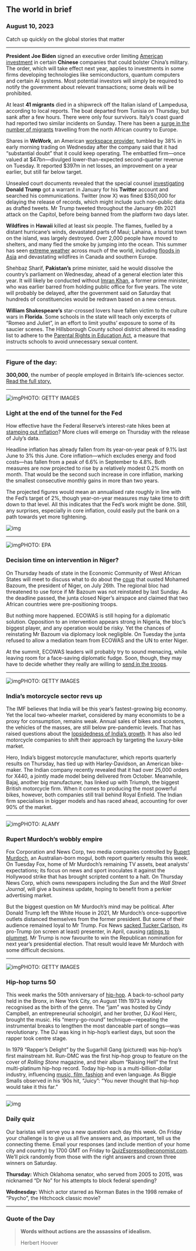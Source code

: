 ## The world in brief

### August 10, 2023

Catch up quickly on the global stories that matter



------



**President** **Joe Biden** signed an executive order limiting [American investment](https://www.economist.com/finance-and-economics/2023/08/08/how-america-is-failing-to-break-up-with-china) in certain **Chinese** companies that could bolster China’s military. The order, which will take effect next year, applies to investments in some firms developing technologies like semiconductors, quantum computers and certain AI systems. Most potential investors will simply be required to notify the government about relevant transactions; some deals will be prohibited.

At least **41 migrants** died in a shipwreck off the Italian island of Lampedusa, according to local reports. The boat departed from Tunisia on Thursday, but sank after a few hours. There were only four survivors. Italy’s coast guard had reported two similar incidents on Sunday. There has been a [surge in the number of migrants](https://www.economist.com/the-economist-explains/2023/05/03/why-are-migrants-to-europe-fleeing-from-and-through-tunisia) travelling from the north African country to Europe.

Shares in **WeWork**, an American [workspace provider](https://www.economist.com/business/2021/03/31/wework-begins-a-humbler-second-act), tumbled by 38% in early morning trading on Wednesday after the company said that it had “substantial doubt” that it could keep operating. The embattled firm—once valued at $47bn—divulged lower-than-expected second-quarter revenue on Tuesday. It reported $397m in net losses, an improvement on a year earlier, but still far below target.

Unsealed court documents revealed that the special counsel [investigating](https://www.economist.com/united-states/2023/08/02/donald-trump-is-indicted-for-trying-to-steal-the-2020-election) **Donald Trump** got a warrant in January for his **Twitter** account and searched his communications. Twitter (now X) was fined $350,000 for delaying the release of records, which might include such non-public data as drafted tweets. Mr Trump tweeted throughout the January 6th 2021 attack on the Capitol, before being banned from the platform two days later.

**Wildfires** in **Hawaii** killed at least six people. The flames, fuelled by a distant hurricane’s winds, devastated parts of Maui; Lahaina, a tourist town on the island, was largely destroyed. Over 2,000 people have moved to shelters, and many fled the smoke by jumping into the ocean. This summer has seen [extreme weather](https://www.economist.com/graphic-detail/2023/07/27/four-charts-that-highlight-this-summers-freakish-temperatures) across much of the world, including [floods in Asia](https://www.economist.com/graphic-detail/2023/07/13/visualising-indias-record-breaking-rainfall) and devastating wildfires in Canada and southern Europe.

Shehbaz Sharif, **Pakistan’s** prime minister, said he would dissolve the country’s parliament on Wednesday, ahead of a general election later this year. It will likely be conducted without [Imran Khan](https://www.economist.com/asia/2023/06/01/imran-khan-loses-his-battle-with-pakistans-army), a former prime minister, who was earlier barred from holding public office for five years. The vote will probably be delayed, after the government said on Saturday that hundreds of constituencies would be redrawn based on a new census.

**William Shakespeare’s** star-crossed lovers have fallen victim to the culture wars in **Florida**. Some schools in the state will teach only excerpts of “Romeo and Juliet”, in an effort to limit youths’ exposure to some of its saucier scenes. The Hillsborough County school district altered its reading list to adhere to the [Parental Rights in Education Act](https://www.economist.com/the-economist-explains/2022/03/30/why-florida-is-banning-lessons-on-sexual-orientation-and-gender-identity), a measure that instructs schools to avoid unnecessary sexual content.



------



### Figure of the day: 

**300,000**, the number of people employed in Britain’s life-sciences sector. [Read the full story.](https://www.economist.com/britain/2023/08/08/britain-doubles-down-on-the-life-sciences-industry)



------



![img](https://niceboy.online/insight/public/Espresso/PHOTOS/20230812_dap337.jpg)PHOTO: GETTY IMAGES

### Light at the end of the tunnel for the Fed

How effective have the Federal Reserve’s interest-rate hikes been at [stamping out inflation](https://www.economist.com/finance-and-economics/2023/07/13/is-americas-inflationary-fever-breaking)? More clues will emerge on Thursday with the release of July’s data.

Headline inflation has already fallen from its year-on-year peak of 9.1% last June to 3% this June. Core inflation—which excludes energy and food costs—has fallen from a peak of 6.6% in September to 4.8%. Both measures are now projected to rise by a relatively modest 0.2% month on month. That would be the second such increase in core inflation, marking the smallest consecutive monthly gains in more than two years.

The projected figures would mean an annualised rate roughly in line with the Fed’s target of 2%, though year-on-year measures may take time to drift down to that level. All this indicates that the Fed’s work might be done. Still, any surprises, especially in core inflation, could easily put the bank on a path towards yet more tightening.

![img](https://niceboy.online/insight/public/Espresso/PHOTOS/20230812_DAC117.jpg)



------



![img](https://niceboy.online/insight/public/Espresso/PHOTOS/20230812_dap326.jpg)PHOTO: EPA

### Decision time on intervention in Niger?

On Thursday heads of state in the Economic Community of West African States will meet to discuss what to do about the [coup](https://www.economist.com/middle-east-and-africa/2023/07/28/nigers-putsch-is-bad-for-the-country-and-for-the-region) that ousted Mohamed Bazoum, the president of Niger, on July 26th. The regional bloc had threatened to use force if Mr Bazoum was not reinstated by last Sunday. As the deadline passed, the junta closed Niger’s airspace and claimed that two African countries were pre-positioning troops.

But nothing more happened. ECOWAS is still hoping for a diplomatic solution. Opposition to an intervention appears strong in Nigeria, the bloc’s biggest player, and any operation would be risky. Yet the chances of reinstating Mr Bazoum via diplomacy look negligible. On Tuesday the junta refused to allow a mediation team from ECOWAS and the UN to enter Niger.

At the summit, ECOWAS leaders will probably try to sound menacing, while leaving room for a face-saving diplomatic fudge. Soon, though, they may have to decide whether they really are willing to [send in the troops](https://www.economist.com/middle-east-and-africa/2023/08/07/after-nigers-coup-the-drums-of-war-are-growing-louder).



------



![img](https://niceboy.online/insight/public/Espresso/PHOTOS/20230812_dap335.jpg)PHOTO: GETTY IMAGES

### India’s motorcycle sector revs up

The IMF believes that India will be this year’s fastest-growing big economy. Yet the local two-wheeler market, considered by many economists to be a proxy for consumption, remains weak. Annual sales of bikes and scooters, the vehicles of the masses, are still below pre-pandemic levels. That has raised questions about the [lopsidedness of India’s growth](https://www.economist.com/finance-and-economics/2023/03/02/is-indias-boom-helping-the-poor). It has also led motorcycle companies to shift their approach by targeting the luxury-bike market.

Hero, India’s biggest motorcycle manufacturer, which reports quarterly results on Thursday, has tied up with Harley-Davidson, an American bike-maker. The Indian company recently revealed that it had over 25,000 orders for X440, a jointly made model being delivered from October. Meanwhile, Bajaj, another big manufacturer, has linked up with Triumph, the biggest British motorcycle firm. When it comes to producing the most powerful bikes, however, both companies still trail behind Royal Enfield. The Indian firm specialises in bigger models and has raced ahead, accounting for over 90% of the market.



------



![img](https://niceboy.online/insight/public/Espresso/PHOTOS/20230812_dap332.jpg)PHOTO: ALAMY

### Rupert Murdoch’s wobbly empire

Fox Corporation and News Corp, two media companies controlled by [Rupert Murdoch](https://www.economist.com/business/2021/03/13/rupert-murdoch-prepares-to-hand-over-his-media-empire), an Australian-born mogul, both report quarterly results this week. On Tuesday Fox, home of Mr Murdoch’s remaining TV assets, beat analysts’ expectations; its focus on news and sport inoculates it against the Hollywood strike that has brought scripted content to a halt. On Thursday News Corp, which owns newspapers including the *Sun* and the *Wall Street Journal*, will give a business update, hoping to benefit from a perkier advertising market.

But the biggest question on Mr Murdoch’s mind may be political. After Donald Trump left the White House in 2021, Mr Murdoch’s once-supportive outlets distanced themselves from the former president. But some of their audience remained loyal to Mr Trump. Fox News [sacked Tucker Carlson](https://www.economist.com/united-states/2023/04/24/fox-news-shows-that-not-even-tucker-carlson-is-bigger-than-the-network), its pro-Trump (on screen at least) presenter, in April, causing [ratings to plummet](https://www.economist.com/graphic-detail/2023/05/16/sacking-tucker-carlson-has-put-a-dent-in-fox-newss-ratings). Mr Trump is now favourite to win the Republican nomination for next year’s presidential election. That result would leave Mr Murdoch with some difficult decisions.



------



![img](https://niceboy.online/insight/public/Espresso/PHOTOS/20230812_dap330.jpg)PHOTO: GETTY IMAGES

### Hip-hop turns 50

This week marks the 50th anniversary of [hip-hop](https://www.economist.com/prospero/2018/04/11/hip-hop-takes-a-victory-lap). A back-to-school party held in the Bronx, in New York City, on August 11th 1973 is widely recognised as the birth of the genre. The “jam” was hosted by Cindy Campbell, an entrepreneurial schoolgirl, and her brother, DJ Kool Herc, brought the music. His “merry-go-round” technique—repeating the instrumental breaks to lengthen the most danceable part of songs—was revolutionary. The DJ was king in hip-hop’s earliest days, but soon the rapper took centre stage.

In 1979 “Rapper’s Delight” by the Sugarhill Gang (pictured) was hip-hop’s first mainstream hit. Run-DMC was the first hip-hop group to feature on the cover of *Rolling Stone* magazine, and their album “Raising Hell” the first multi-platinum hip-hop record. Today hip-hop is a multi-billion-dollar industry, influencing [music, film, fashion](https://www.economist.com/united-states/2020/09/10/sothebys-hip-hop-auction) and even language. As Biggie Smalls observed in his ‘90s hit, “Juicy”: “You never thought that hip-hop would take it this far.”



------



![img](https://niceboy.online/insight/public/Espresso/PHOTOS/QuizNEW_156.jpeg)

### Daily quiz

Our baristas will serve you a new question each day this week. On Friday your challenge is to give us all five answers and, as important, tell us the connecting theme. Email your responses (and include mention of your home city and country) by 1700 GMT on Friday to [QuizEspresso@economist.com](https://mail.google.com/mail/?view=cm&fs=1&tf=1&to=QuizEspresso@economist.com). We’ll pick randomly from those with the right answers and crown three winners on Saturday.

**Thursday:** Which Oklahoma senator, who served from 2005 to 2015, was nicknamed “Dr No” for his attempts to block federal spending?

**Wednesday:** Which actor starred as Norman Bates in the 1998 remake of “Psycho”, the Hitchcock classic movie?



------

### Quote of the Day

> **Words without actions are the assassins of idealism.**
>
> Herbert Hoover



